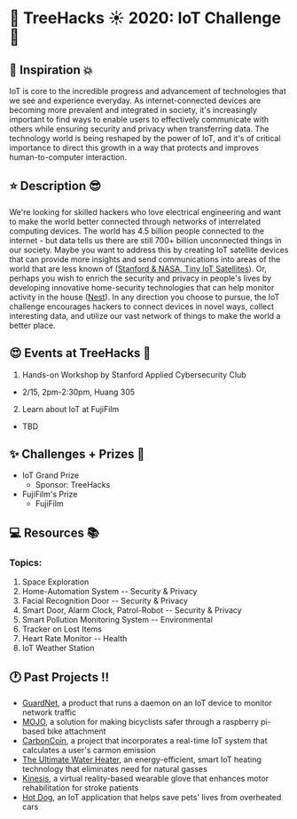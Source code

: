 # __:palm_tree: TreeHacks :sunny: 2020: IoT Challenge:mega:__
<!---
To insert emojis in md file: https://gist.github.com/rxaviers/7360908
To get help with markdown: https://github.com/adam-p/markdown-here/wiki/Markdown-Cheatsheet
hit Michelle Bao up on slack with questions
--->
<!---
Helpful links from TreeHacks 2019:
TreeHacks 2019: Guide to Verticals: https://treehacks.quip.com/VCsNAIlA5gD6/TreeHacks-Guide-to-Verticals-
TreeHacks 2019: Health Vertical Guide: https://treehacks.quip.com/04qwAYbuWaMh
TreeHacks 2019: Awareness Guide: https://treehacks.quip.com/NqcLA8qUk2pO/-TreeHacks-Awareness-Vertical-Guide-
TreeHacks 2019: Safety Guide: https://treehacks.quip.com/HmZJAF1SVbhw/-TreeHacks-Safety-Vertical-Guide-
--->
## :muscle: Inspiration :boom:
IoT is core to the incredible progress and advancement of technologies that we see and experience everyday. As internet-connected devices are becoming more prevalent and integrated in society, it's increasingly important to find ways to enable users to effectively communicate with others while ensuring security and privacy when transferring data. The technology world is being reshaped by the power of IoT, and it's of critical importance to direct this growth in a way that protects and improves human-to-computer interaction.
## :star: Description :sunglasses:
We're looking for skilled hackers who love electrical engineering and want to make the world better connected through networks of interrelated computing devices. The world has 4.5 billion people connected to the internet - but data tells us there are still 700+ billion unconnected things in our society. Maybe you want to address this by creating IoT satellite devices that can provide more insights and send communications into areas of the world that are less known of ([Stanford & NASA, Tiny IoT Satellites](https://theiotmagazine.com/stanford-and-nasa-launch-tiny-iot-satellites-into-earths-orbit-9e5f92487500)). Or, perhaps you wish to enrich the security and privacy in people's lives by developing innovative home-security technologies that can help monitor activity in the house ([Nest](https://nest.com)). In any direction you choose to pursue, the IoT challenge encourages hackers to connect devices in novel ways, collect interesting data, and utilize our vast network of things to make the world a better place. 
## :heart_eyes: Events at TreeHacks :evergreen_tree:
<!--- Order by time --->
1. Hands-on Workshop by Stanford Applied Cybersecurity Club
  * 2/15, 2pm-2:30pm, Huang 305
2. Learn about IoT at FujiFilm
  * TBD
## :sparkles: Challenges + Prizes :money_with_wings:
* IoT Grand Prize
  * Sponsor: TreeHacks
* FujiFilm's Prize
  * FujiFilm
## :computer: Resources :books:
### Topics:
1. Space Exploration
2. Home-Automation System -- Security & Privacy 
3. Facial Recognition Door -- Security & Privacy 
4. Smart Door, Alarm Clock, Patrol-Robot -- Security & Privacy
5. Smart Pollution Monitoring System -- Environmental
6. Tracker on Lost Items
7. Heart Rate Monitor -- Health
8. IoT Weather Station

## :clock1: Past Projects :bangbang:
* [GuardNet](https://devpost.com/software/netguard), a product that runs a daemon on an IoT device to monitor network traffic
* [MOJO](https://devpost.com/software/mojo-9ctvuj), a solution for making bicyclists safer through a raspberry pi-based bike attachment
* [CarbonCoin](https://devpost.com/software/carboncoin), a project that incorporates a real-time IoT system that calculates a user's carmon emission
* [The Ultimate Water Heater](https://devpost.com/software/ultimate-water-heater), an energy-efficient, smart IoT heating technology that eliminates need for natural gasses
* [Kinesis](https://devpost.com/software/kinesis), a virtual reality-based wearable glove that enhances motor rehabilitation for stroke patients
* [Hot Dog](https://devpost.com/software/hot-dog), an IoT application that helps save pets' lives from overheated cars
